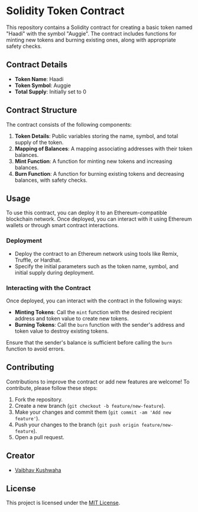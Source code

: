 # Solidity Token Contract

This repository contains a Solidity contract for creating a basic token named "Haadi" with the symbol "Auggie". The contract includes functions for minting new tokens and burning existing ones, along with appropriate safety checks.

## Contract Details

- **Token Name**: Haadi
- **Token Symbol**: Auggie
- **Total Supply**: Initially set to 0

## Contract Structure

The contract consists of the following components:

1. **Token Details**: Public variables storing the name, symbol, and total supply of the token.
2. **Mapping of Balances**: A mapping associating addresses with their token balances.
3. **Mint Function**: A function for minting new tokens and increasing balances.
4. **Burn Function**: A function for burning existing tokens and decreasing balances, with safety checks.

## Usage

To use this contract, you can deploy it to an Ethereum-compatible blockchain network. Once deployed, you can interact with it using Ethereum wallets or through smart contract interactions.

### Deployment

- Deploy the contract to an Ethereum network using tools like Remix, Truffle, or Hardhat.
- Specify the initial parameters such as the token name, symbol, and initial supply during deployment.

### Interacting with the Contract

Once deployed, you can interact with the contract in the following ways:

- **Minting Tokens**: Call the `mint` function with the desired recipient address and token value to create new tokens.
- **Burning Tokens**: Call the `burn` function with the sender's address and token value to destroy existing tokens.

Ensure that the sender's balance is sufficient before calling the `burn` function to avoid errors.

## Contributing

Contributions to improve the contract or add new features are welcome! To contribute, please follow these steps:

1. Fork the repository.
2. Create a new branch (`git checkout -b feature/new-feature`).
3. Make your changes and commit them (`git commit -am 'Add new feature'`).
4. Push your changes to the branch (`git push origin feature/new-feature`).
5. Open a pull request.

## Creator
- [Vaibhav Kushwaha](https://www.linkedin.com/in/professorauggie)

## License

This project is licensed under the [MIT License](LICENSE).
